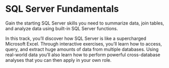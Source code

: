 # SQL Server Fundamentals

Gain the starting SQL Server skills you need to summarize data, join tables, and analyze data using built-in SQL Server functions.

In this track, you’ll discover how SQL Server is like a supercharged Microsoft Excel. Through interactive exercises, you’ll learn how to access, query, and extract huge amounts of data from multiple databases. Using real-world data you’ll also learn how to perform powerful cross-database analyses that you can then apply in your own role.
